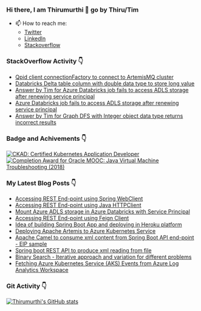 ### Hi there, I am Thirumurthi 👋 go by Thiru/Tim

- 📫 How to reach me: 
  - [Twitter](https://twitter.com/sthirumurthi)
  - [LinkedIn](https://www.linkedin.com/in/thirumurthis/)
  - [Stackoverflow](https://stackoverflow.com/users/3192775/tim)

### StackOverflow Activity 👇
<!-- STACKOVERFLOW:START -->
- [Qpid client connectionFactory to connect to ArtemisMQ cluster](https://stackoverflow.com/questions/71210963/qpid-client-connectionfactory-to-connect-to-artemismq-cluster)
- [Databricks Delta table column with double data type to store long value](https://stackoverflow.com/questions/71152754/databricks-delta-table-column-with-double-data-type-to-store-long-value)
- [Answer by Tim for Azure Databricks job fails to access ADLS storage after renewing service principal](https://stackoverflow.com/questions/70887371/azure-databricks-job-fails-to-access-adls-storage-after-renewing-service-princip/70888672#70888672)
- [Azure Databricks job fails to access ADLS storage after renewing service principal](https://stackoverflow.com/questions/70887371/azure-databricks-job-fails-to-access-adls-storage-after-renewing-service-princip)
- [Answer by Tim for Graph DFS with Integer object data type returns incorrect results](https://stackoverflow.com/questions/70817859/graph-dfs-with-integer-object-data-type-returns-incorrect-results/70854806#70854806)
<!-- STACKOVERFLOW:END -->

### Badge and Achivements 👇
<!--START_SECTION:badges-->

[![CKAD: Certified Kubernetes Application Developer](https://images.credly.com/size/110x110/images/f88d800c-5261-45c6-9515-0458e31c3e16/ckad_from_cncfsite.png)](http://www.credly.com/badges/7164445a-41e5-4412-9ed3-d29cbe65f536 "CKAD: Certified Kubernetes Application Developer")
[![Completion Award for Oracle MOOC: Java Virtual Machine Troubleshooting (2018)](https://images.credly.com/size/110x110/images/005a363c-b0a4-4f8a-85a3-64eafb7ad690/jvm.png)](http://www.credly.com/badges/cc359454-dbbb-410f-9b8a-2cf0f15dfe9d "Completion Award for Oracle MOOC: Java Virtual Machine Troubleshooting (2018)")
<!--END_SECTION:badges-->

### My Latest Blog Posts 👇
<!-- HASHNODE_BLOG:START -->
- [Accessing REST End-point using Spring WebClient](https://thirumurthi.hashnode.dev/accessing-rest-end-point-using-spring-webclient-ckzns1lyo0azoo2s1c97gc8iy)
- [Accessing REST End-point using Java HTTPClient](https://thirumurthi.hashnode.dev/accessing-rest-end-point-using-java-httpclient-ckzm2vl7u038cqjs1733eavfv)
- [Mount Azure ADLS storage in Azure Databricks with Service Principal](https://thirumurthi.hashnode.dev/mount-azure-adls-storage-in-azure-databricks-with-service-principal-ckzm1qd530322rks1h4nm5322)
- [Accessing REST End-point using Feign Client](https://thirumurthi.hashnode.dev/accessing-rest-end-point-using-feign-client-ckzhuduh80sz0lws10zuudt5a)
- [Idea of building Spring Boot App and deploying in Heroku platform](https://thirumurthi.hashnode.dev/idea-of-building-spring-boot-app-and-deploying-in-heroku-platform-ckz9k0kdd0q33ccs16log9abo)
- [Deploying Apache Artemis to Azure Kubernetes Service](https://thirumurthi.hashnode.dev/deploying-apache-artemis-to-azure-kubernetes-service-ckz22eh4i037eifs107t5d3az)
- [Apache Camel to consume xml content from Spring Boot API end-point - EIP sample](https://thirumurthi.hashnode.dev/apache-camel-to-consume-xml-content-from-spring-boot-api-end-point-eip-sample-ckz21ked60dyfmjs1dudi5syp)
- [Spring boot REST API to produce xml reading from file](https://thirumurthi.hashnode.dev/spring-boot-rest-api-to-produce-xml-reading-from-file-ckz1y6nsk02k4ifs1gb4m62q2)
- [Binary Search - Iterative approach and variation for different problems](https://thirumurthi.hashnode.dev/binary-search-iterative-approach-and-variation-for-different-problems-ckytr3lfy0qag66s1gzmpb1xz)
- [Fetching Azure Kubernetes Service (AKS) Events from Azure Log Analytics Workspace](https://thirumurthi.hashnode.dev/fetching-azure-kubernetes-service-aks-events-from-azure-log-analytics-workspace-ckyjp1w3701wo7js1b00c324t)
<!-- HASHNODE_BLOG:END -->

### Git Activity 👇

[![Thirumurthi's GitHub stats](https://github-readme-stats.vercel.app/api?username=thirumurthis&show_icons=true&theme=radical)](https://github.com/anuraghazra/github-readme-stats)


<!--
**thirumurthis/thirumurthis** is a ✨ _special_ ✨ repository because its `README.md` (this file) appears on your GitHub profile.

Here are some ideas to get you started:

- 🔭 I’m currently working on ...
- 🌱 I’m currently learning ...
- 👯 I’m looking to collaborate on ...
- 🤔 I’m looking for help with ...
- 💬 Ask me about ...
- 📫 How to reach me: ...
- 😄 Pronouns: ...
- ⚡ Fun fact: ...
-->
